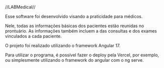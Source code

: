 //LABMedical//

Esse software foi desenvolvido visando a praticidade para médicos.

Nele, todas as informações básicas dos pacientes estão reunidas no prontuário. As informações também incluem a das consultas e dos exames vinculados a cada paciente. 

O projeto foi realizado utilizando o framework Angular 17. 

Para utilizar o programa, é possível fazer o deploy pela Vercel, por exemplo, ou simplesmente utilizando o framework do angular com o ng serve.




